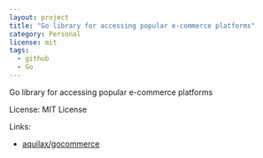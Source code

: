 ```yaml
---
layout: project
title: "Go library for accessing popular e-commerce platforms"
category: Personal
license: mit
tags:
  - github
  - Go
---
```


Go library for accessing popular e-commerce platforms

License: MIT License

Links:

* [aquilax/gocommerce](https://github.com/aquilax/gocommerce)
